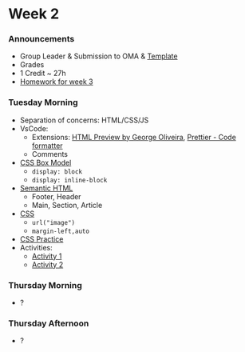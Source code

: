 # Week 2

### Announcements

- Group Leader & Submission to OMA & [Template](./week02.docx)
- Grades 
- 1 Credit ~ 27h
- [Homework for week 3](./Homework.md)

### Tuesday Morning

- Separation of concerns: HTML/CSS/JS
- VsCode: 
  - Extensions: [HTML Preview by George Oliveira], [Prettier - Code formatter]
  - Comments
- [CSS Box Model](https://internetingishard.netlify.app/html-and-css/css-box-model/)
  - `display: block`
  - `display: inline-block`
- [Semantic HTML](https://internetingishard.netlify.app/html-and-css/semantic-html/)
  - Footer, Header
  - Main, Section, Article
- [CSS](https://internetingishard.netlify.app/html-and-css/hello-css/)
  - `url("image")`
  - `margin-left,auto`
- [CSS Practice](https://www.w3schools.com/css/exercise.asp)
- Activities:
  - [Activity 1](./activity1.md)
  - [Activity 2](./activity2.md)

### Thursday Morning

- ?


### Thursday Afternoon

- ?


<!--  -->
[HTML Preview by George Oliveira]:
https://marketplace.visualstudio.com/items?itemName=george-alisson.html-preview-vscode
[Prettier - Code formatter]:https://marketplace.visualstudio.com/items?itemName=esbenp.prettier-vscode